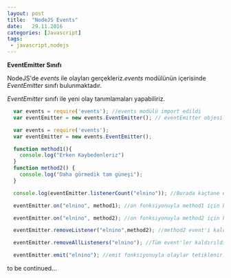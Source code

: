 ```yaml
---
layout: post
title:  "NodeJS Events"
date:   29.11.2016
categories: [Javascript]
tags: 
 - javascript,nodejs
---
```


**EventEmitter Sınıfı**

NodeJS'de _events_ ile olayları gerçekleriz._events_ modülünün içerisinde _EventEmitter_ sınıfı bulunmaktadır.


_EventEmitter_ sınıfı ile yeni olay tanımlamaları yapabiliriz.

```javascript
  var events = require('events'); //events modülü import edildi
  var eventEmitter = new events.EventEmitter(); // eventEmitter objesi oluşturuldu    
```

```javascript
  var events = require('events');
  var eventEmitter = new events.EventEmitter();

  function method1(){
    console.log("Erken Kaybedenleriz")
  }
  function method2() {
    console.log("Daha görmedik tam güneşi");
  }

  console.log(eventEmitter.listenerCount("elnino")); //Burada kaçtane event tetiklendiğini görebiliriz.

  eventEmitter.on("elnino", method1); //on fonksiyonuyla method1 için bir event tanımlandı.

  eventEmitter.on("elnino", method2); //on fonksiyonuyla method2 için bir event tanımlandı.

  eventEmitter.removeListener("elnino",method2); //method2 event'i kaldırıldı

  eventEmitter.removeAllListeners("elnino"); //Tüm event'ler kaldırıldı.

  eventEmitter.emit("elnino"); //emit fonksiyonuyla olaylar tetiklenir.

```
to be continued...

